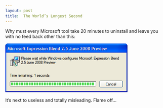 ```yaml
---
layout: post
title:  The World’s Longest Second
---
```

Why must every Microsoft tool take 20 minutes to uninstall and leave you with no feed back other than this:

[![longest-second](/cdn/images/blog/TheWorldsLongestSecond_D54C/longestsecond_thumb.png)](/cdn/images/blog/TheWorldsLongestSecond_D54C/longestsecond.png)

It’s next to useless and totally misleading. Flame off…
